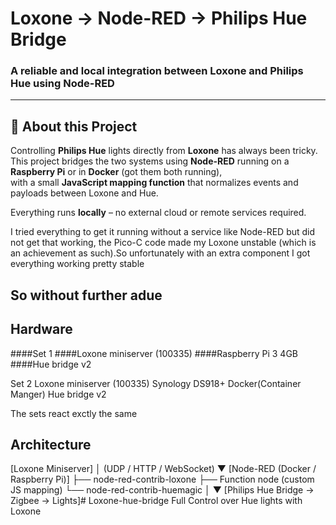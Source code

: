 # Loxone → Node-RED → Philips Hue Bridge  
### A reliable and local integration between Loxone and Philips Hue using Node-RED

---

## 🔧 About this Project
Controlling **Philips Hue** lights directly from **Loxone** has always been tricky.  
This project bridges the two systems using **Node-RED** running on a **Raspberry Pi** or in **Docker** (got them both running),  
with a small **JavaScript mapping function** that normalizes events and payloads between Loxone and Hue.

Everything runs **locally** – no external cloud or remote services required.

I tried everything to get it running without a service like Node-RED but did not get that working, the Pico-C code made my Loxone unstable (which is an achievement as such).So unfortunately with an extra component I got everything working pretty stable

So without further adue
---
## Hardware
####Set 1
####Loxone miniserver (100335)
####Raspberry Pi 3 4GB
####Hue bridge v2

Set 2
Loxone miniserver (100335)
Synology DS918+ Docker(Container Manger)
Hue bridge v2

The sets react exctly the same

## Architecture


[Loxone Miniserver]
      │  (UDP / HTTP / WebSocket)
      ▼
[Node-RED (Docker / Raspberry Pi)]
      ├── node-red-contrib-loxone
      ├── Function node (custom JS mapping)
      └── node-red-contrib-huemagic
            │
            ▼
      [Philips Hue Bridge → Zigbee → Lights]# Loxone-hue-bridge
Full Control over Hue lights with Loxone
